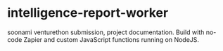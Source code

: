 # intelligence-report-worker
soonami venturethon submission, project documentation. Build with no-code Zapier and custom JavaScript functions running on NodeJS.
